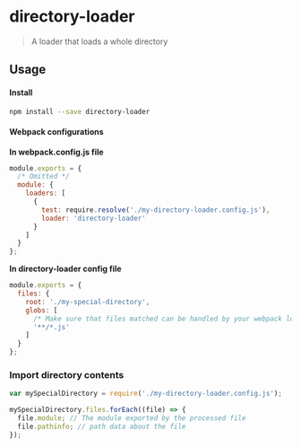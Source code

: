# directory-loader
> A loader that loads a whole directory

## Usage

#### Install

```bash
npm install --save directory-loader
```

#### Webpack configurations

**In webpack.config.js file**
```javascript
module.exports = {
  /* Omitted */
  module: {
    loaders: [
      {
        test: require.resolve('./my-directory-loader.config.js'),
        loader: 'directory-loader'
      }
    ]
  }
};
```

**In directory-loader config file**

```javascript
module.exports = {
  files: {
    root: './my-special-directory',
    globs: [
      /* Make sure that files matched can be handled by your webpack loaders */
      '**/*.js'
    ]
  }
};
```

### Import directory contents

```javascript
var mySpecialDirectory = require('./my-directory-loader.config.js');

mySpecialDirectory.files.forEach((file) => {
  file.module; // The module exported by the processed file
  file.pathinfo; // path data about the file
});
```
